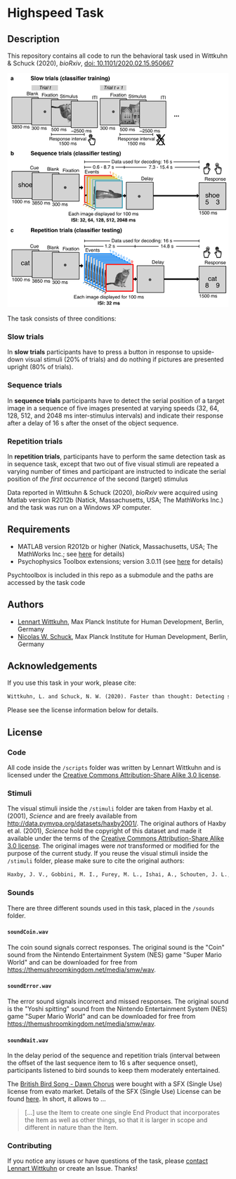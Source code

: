 # Highspeed Task

## Description

This repository contains all code to run the behavioral task used in Wittkuhn & Schuck (2020), *bioRxiv*, [doi: 10.1101/2020.02.15.950667](http://dx.doi.org/10.1101/2020.02.15.950667)

![task](/task.png)

The task consists of three conditions:

### Slow trials

In **slow trials** participants have to press a button in response to upside-down visual stimuli (20% of trials) and do nothing if pictures are presented upright (80% of trials).

### Sequence trials

In **sequence trials** participants have to detect the serial position of a target image in a sequence of five images presented at varying speeds (32, 64, 128, 512, and 2048 ms inter-stimulus intervals) and indicate their response after a delay of 16 s after the onset of the object sequence.

### Repetition trials

In **repetition trials**, participants have to perform the same detection task as in sequence task, except that two out of five visual stimuli are repeated a varying number of times and participant are instructed to indicate the serial position of *the first occurrence* of the second (target) stimulus

Data reported in Wittkuhn & Schuck (2020), *bioRxiv* were acquired using Matlab version R2012b (Natick, Massachusetts, USA; The MathWorks Inc.) and the task was run on a Windows XP computer.

## Requirements

- MATLAB version R2012b or higher (Natick, Massachusetts, USA; The MathWorks Inc.; see [here](https://www.mathworks.com/products/matlab.html) for details)
- Psychophysics Toolbox extensions; version 3.0.11 (see [here](http://psychtoolbox.org/) for details)

Psychtoolbox is included in this repo as a submodule and the paths are accessed by the task code

## Authors

- [Lennart Wittkuhn](mailto:wittkuhn@mpib-berlin.mpg.de), Max Planck Institute for Human Development, Berlin, Germany
- [Nicolas W. Schuck](mailto:schuck@mpib-berlin.mpg.de), Max Planck Institute for Human Development, Berlin, Germany

## Acknowledgements

If you use this task in your work, please cite:

```tex
Wittkuhn, L. and Schuck, N. W. (2020). Faster than thought: Detecting sub-second activation sequences with sequential fMRI pattern analysis. *bioRxiv*, [doi: 10.1101/2020.02.15.950667](http://dx.doi.org/10.1101/2020.02.15.950667).
```

Please see the license information below for details.

## License

### Code

All code inside the `/scripts` folder was written by Lennart Wittkuhn and is licensed under the [Creative Commons Attribution-Share Alike 3.0 license](http://creativecommons.org/licenses/by-sa/3.0/).

### Stimuli

The visual stimuli inside the `/stimuli` folder are taken from Haxby et al. (2001), *Science* and are freely available from http://data.pymvpa.org/datasets/haxby2001/.
The original authors of Haxby et al. (2001), *Science* hold the copyright of this dataset and made it available under the terms of the [Creative Commons Attribution-Share Alike 3.0 license](http://creativecommons.org/licenses/by-sa/3.0/).
The original images were *not* transformed or modified for the purpose of the current study.
If you reuse the visual stimuli inside the `/stimuli` folder, please make sure to cite the original authors:

```tex
Haxby, J. V., Gobbini, M. I., Furey, M. L., Ishai, A., Schouten, J. L., and Pietrini, P. (2001). Distributed and overlapping representations of faces and objects in ventral temporal cortex. *Science*, 293(5539):2425–2430. [doi: 10.1126/science.1063736](http://dx.doi.org/10.1126/science.1063736)
```

### Sounds

There are three different sounds used in this task, placed in the `/sounds` folder.

#### `soundCoin.wav`

The coin sound signals correct responses.
The original sound is the "Coin" sound from the Nintendo Entertainment System (NES) game "Super Mario World" and can be downloaded for free from https://themushroomkingdom.net/media/smw/wav.

#### `soundError.wav`

The error sound signals incorrect and missed responses.
The original sound is the "Yoshi spitting" sound from the Nintendo Entertainment System (NES) game "Super Mario World" and can be downloaded for free from https://themushroomkingdom.net/media/smw/wav.

#### `soundWait.wav`

In the delay period of the sequence and repetition trials (interval between the offset of the last sequence item to 16 s after sequence onset), participants listened to bird sounds to keep them moderately entertained.

The [British Bird Song - Dawn Chorus](https://audiojungle.net/item/british-bird-song-dawn-chorus/98074) were bought with a SFX (Single Use) license from evato market.
Details of the SFX (Single Use) License can be found [here](https://audiojungle.net/licenses/terms/audio_sfx_media_single). In short, it allows to ...

> [...] use the Item to create one single End Product that incorporates the Item as well as other things, so that it is larger in scope and different in nature than the Item.

### Contributing

If you notice any issues or have questions of the task, please [contact Lennart Wittkuhn](mailto:wittkuhn@mpib-berlin.mpg.de) or create an Issue.
Thanks!
